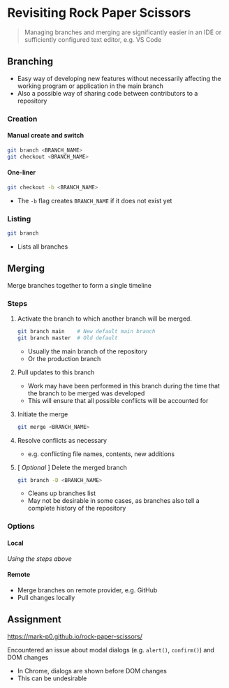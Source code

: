# Revisiting Rock Paper Scissors

> Managing branches and merging are significantly easier in an IDE or sufficiently configured text editor, e.g. VS Code

## Branching

- Easy way of developing new features without necessarily affecting the working program or application in the main branch
- Also a possible way of sharing code between contributors to a repository

### Creation

#### Manual create and switch

```sh
git branch <BRANCH_NAME>
git checkout <BRANCH_NAME>
```

#### One-liner

```sh
git checkout -b <BRANCH_NAME>
```

- The `-b` flag creates `BRANCH_NAME` if it does not exist yet

### Listing

```sh
git branch
```

- Lists all branches

## Merging

Merge branches together to form a single timeline

### Steps

1. Activate the branch to which another branch will be merged.

   <!-- prettier-ignore -->
   ```sh
   git branch main    # New default main branch
   git branch master  # Old default
   ```

   - Usually the main branch of the repository
   - Or the production branch

2. Pull updates to this branch

   - Work may have been performed in this branch during the time that the branch to be merged was developed
   - This will ensure that all possible conflicts will be accounted for

3. Initiate the merge

   ```sh
   git merge <BRANCH_NAME>
   ```

4. Resolve conflicts as necessary

   - e.g. conflicting file names, contents, new additions

5. [ _Optional_ ] Delete the merged branch

   ```sh
   git branch -D <BRANCH_NAME>
   ```

   - Cleans up branches list
   - May not be desirable in some cases, as branches also tell a complete history of the repository

### Options

#### Local

_Using the steps above_

#### Remote

- Merge branches on remote provider, e.g. GitHub
- Pull changes locally

## Assignment

https://mark-p0.github.io/rock-paper-scissors/

Encountered an issue about modal dialogs (e.g. `alert()`, `confirm()`) and DOM changes

- In Chrome, dialogs are shown before DOM changes
- This can be undesirable
